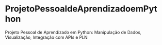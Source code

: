 # ProjetoPessoaldeAprendizadoemPython
Projeto Pessoal de Aprendizado em Python: Manipulação de Dados, Visualização, Integração com APIs e PLN
